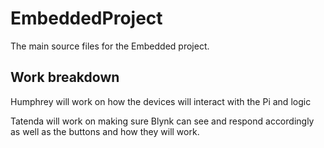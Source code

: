 # EmbeddedProject
The main source files for the Embedded project.

## Work breakdown
Humphrey will work on how the devices will interact with the Pi and logic

Tatenda will work on making sure Blynk can see and respond accordingly as well as the buttons and how they will work.
